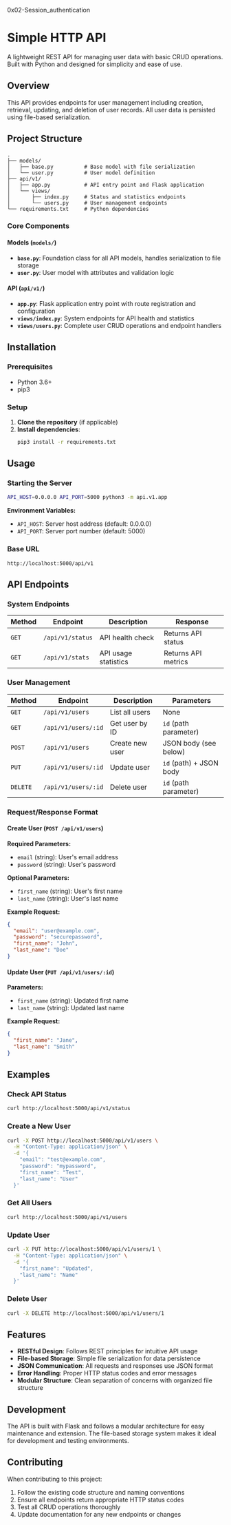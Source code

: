 0x02-Session_authentication

# Simple HTTP API

A lightweight REST API for managing user data with basic CRUD operations. Built with Python and designed for simplicity and ease of use.

## Overview

This API provides endpoints for user management including creation, retrieval, updating, and deletion of user records. All user data is persisted using file-based serialization.

## Project Structure

```
.
├── models/
│   ├── base.py          # Base model with file serialization
│   └── user.py          # User model definition
├── api/v1/
│   ├── app.py           # API entry point and Flask application
│   └── views/
│       ├── index.py     # Status and statistics endpoints
│       └── users.py     # User management endpoints
└── requirements.txt     # Python dependencies
```

### Core Components

#### Models (`models/`)
- **`base.py`**: Foundation class for all API models, handles serialization to file storage
- **`user.py`**: User model with attributes and validation logic

#### API (`api/v1/`)
- **`app.py`**: Flask application entry point with route registration and configuration
- **`views/index.py`**: System endpoints for API health and statistics
- **`views/users.py`**: Complete user CRUD operations and endpoint handlers

## Installation

### Prerequisites
- Python 3.6+
- pip3

### Setup
1. **Clone the repository** (if applicable)
2. **Install dependencies**:
   ```bash
   pip3 install -r requirements.txt
   ```

## Usage

### Starting the Server
```bash
API_HOST=0.0.0.0 API_PORT=5000 python3 -m api.v1.app
```

**Environment Variables:**
- `API_HOST`: Server host address (default: 0.0.0.0)
- `API_PORT`: Server port number (default: 5000)

### Base URL
```
http://localhost:5000/api/v1
```

## API Endpoints

### System Endpoints
| Method | Endpoint | Description | Response |
|--------|----------|-------------|----------|
| `GET` | `/api/v1/status` | API health check | Returns API status |
| `GET` | `/api/v1/stats` | API usage statistics | Returns API metrics |

### User Management
| Method | Endpoint | Description | Parameters |
|--------|----------|-------------|------------|
| `GET` | `/api/v1/users` | List all users | None |
| `GET` | `/api/v1/users/:id` | Get user by ID | `id` (path parameter) |
| `POST` | `/api/v1/users` | Create new user | JSON body (see below) |
| `PUT` | `/api/v1/users/:id` | Update user | `id` (path) + JSON body |
| `DELETE` | `/api/v1/users/:id` | Delete user | `id` (path parameter) |

### Request/Response Format

#### Create User (`POST /api/v1/users`)
**Required Parameters:**
- `email` (string): User's email address
- `password` (string): User's password

**Optional Parameters:**
- `first_name` (string): User's first name
- `last_name` (string): User's last name

**Example Request:**
```json
{
  "email": "user@example.com",
  "password": "securepassword",
  "first_name": "John",
  "last_name": "Doe"
}
```

#### Update User (`PUT /api/v1/users/:id`)
**Parameters:**
- `first_name` (string): Updated first name
- `last_name` (string): Updated last name

**Example Request:**
```json
{
  "first_name": "Jane",
  "last_name": "Smith"
}
```

## Examples

### Check API Status
```bash
curl http://localhost:5000/api/v1/status
```

### Create a New User
```bash
curl -X POST http://localhost:5000/api/v1/users \
  -H "Content-Type: application/json" \
  -d '{
    "email": "test@example.com",
    "password": "mypassword",
    "first_name": "Test",
    "last_name": "User"
  }'
```

### Get All Users
```bash
curl http://localhost:5000/api/v1/users
```

### Update User
```bash
curl -X PUT http://localhost:5000/api/v1/users/1 \
  -H "Content-Type: application/json" \
  -d '{
    "first_name": "Updated",
    "last_name": "Name"
  }'
```

### Delete User
```bash
curl -X DELETE http://localhost:5000/api/v1/users/1
```

## Features

- **RESTful Design**: Follows REST principles for intuitive API usage
- **File-based Storage**: Simple file serialization for data persistence
- **JSON Communication**: All requests and responses use JSON format
- **Error Handling**: Proper HTTP status codes and error messages
- **Modular Structure**: Clean separation of concerns with organized file structure

## Development

The API is built with Flask and follows a modular architecture for easy maintenance and extension. The file-based storage system makes it ideal for development and testing environments.

## Contributing

When contributing to this project:
1. Follow the existing code structure and naming conventions
2. Ensure all endpoints return appropriate HTTP status codes
3. Test all CRUD operations thoroughly
4. Update documentation for any new endpoints or changes
